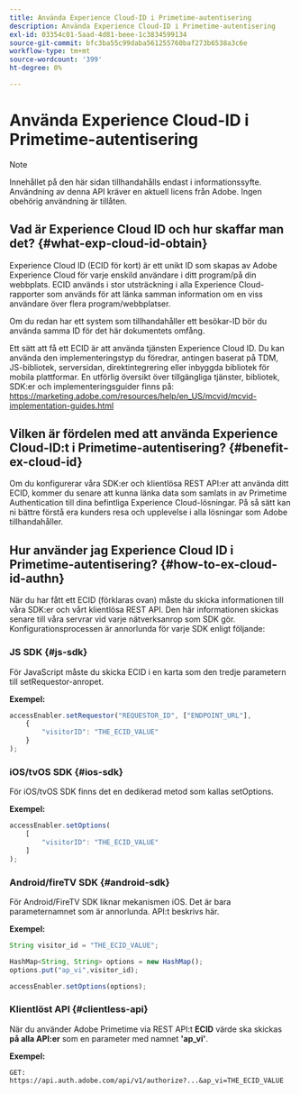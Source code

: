 ```yaml
---
title: Använda Experience Cloud-ID i Primetime-autentisering
description: Använda Experience Cloud-ID i Primetime-autentisering
exl-id: 03354c01-5aad-4d81-beee-1c3834599134
source-git-commit: bfc3ba55c99daba561255760baf273b6538a3c6e
workflow-type: tm+mt
source-wordcount: '399'
ht-degree: 0%

---
```


# Använda Experience Cloud-ID i Primetime-autentisering

>[!NOTE]
>
>Innehållet på den här sidan tillhandahålls endast i informationssyfte. Användning av denna API kräver en aktuell licens från Adobe. Ingen obehörig användning är tillåten.

## Vad är Experience Cloud ID och hur skaffar man det? {#what-exp-cloud-id-obtain}

Experience Cloud ID (ECID för kort) är ett unikt ID som skapas av Adobe Experience Cloud för varje enskild användare i ditt program/på din webbplats. ECID används i stor utsträckning i alla Experience Cloud-rapporter som används för att länka samman information om en viss användare över flera program/webbplatser.

Om du redan har ett system som tillhandahåller ett besökar-ID bör du använda samma ID för det här dokumentets omfång.

Ett sätt att få ett ECID är att använda tjänsten Experience Cloud ID. Du kan använda den implementeringstyp du föredrar, antingen baserat på TDM, JS-bibliotek, serversidan, direktintegrering eller inbyggda bibliotek för mobila plattformar. En utförlig översikt över tillgängliga tjänster, bibliotek, SDK:er och implementeringsguider finns på: https://marketing.adobe.com/resources/help/en_US/mcvid/mcvid-implementation-guides.html





## Vilken är fördelen med att använda Experience Cloud-ID:t i Primetime-autentisering? {#benefit-ex-cloud-id}

Om du konfigurerar våra SDK:er och klientlösa REST API:er att använda ditt ECID, kommer du senare att kunna länka data som samlats in av Primetime Authentication till dina befintliga Experience Cloud-lösningar. På så sätt kan ni bättre förstå era kunders resa och upplevelse i alla lösningar som Adobe tillhandahåller.

## Hur använder jag Experience Cloud ID i Primetime-autentisering? {#how-to-ex-cloud-id-authn}

När du har fått ett ECID (förklaras ovan) måste du skicka informationen till våra SDK:er och vårt klientlösa REST API. Den här informationen skickas senare till våra servrar vid varje nätverksanrop som SDK gör. Konfigurationsprocessen är annorlunda för varje SDK enligt följande:

### JS SDK {#js-sdk}

För JavaScript måste du skicka ECID i en karta som den tredje parametern till setRequestor-anropet.

**Exempel:**

```JavaScript
accessEnabler.setRequestor("REQUESTOR_ID", ["ENDPOINT_URL"],
    {
        "visitorID": "THE_ECID_VALUE"
    }
);
```

### iOS/tvOS SDK {#ios-sdk}

För iOS/tvOS SDK finns det en dedikerad metod som kallas setOptions.

**Exempel:**

```JavaScript
accessEnabler.setOptions(
    [
        "visitorID": "THE_ECID_VALUE"
    ]
);
```

### Android/fireTV SDK {#android-sdk}

För Android/FireTV SDK liknar mekanismen iOS. Det är bara parameternamnet som är annorlunda. API:t beskrivs här.

**Exempel:**

```JavaScript
String visitor_id = "THE_ECID_VALUE";

HashMap<String, String> options = new HashMap();
options.put("ap_vi",visitor_id);

accessEnabler.setOptions(options);
```

### Klientlöst API {#clientless-api}

När du använder Adobe Primetime via REST API:t **ECID** värde ska skickas **på alla API:er** som en parameter med namnet **&#39;ap_vi&#39;**.

**Exempel:**

`GET: https://api.auth.adobe.com/api/v1/authorize?...&ap_vi=THE_ECID_VALUE`
